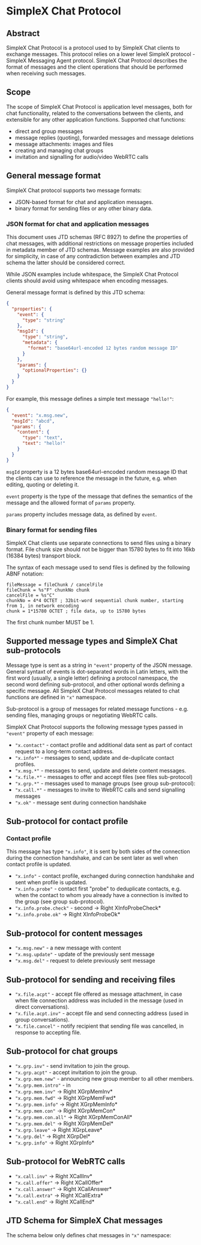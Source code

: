 # SimpleX Chat Protocol

## Abstract

SimpleX Chat Protocol is a protocol used to by SimpleX Chat clients to exchange messages. This protocol relies on a lower level SimpleX protocol - SimpleX Messaging Agent protocol. SimpleX Chat Protocol describes the format of messages and the client operations that should be performed when receiving such messages.

## Scope

The scope of SimpleX Chat Protocol is application level messages, both for chat functionality, related to the conversations between the clients, and extensible for any other application functions. Supported chat functions:

- direct and group messages
- message replies (quoting), forwarded messages and message deletions
- message attachments: images and files
- creating and managing chat groups
- invitation and signalling for audio/video WebRTC calls

## General message format

SimpleX Chat protocol supports two message formats:

- JSON-based format for chat and application messages.
- binary format for sending files or any other binary data.

### JSON format for chat and application messages

This document uses JTD schemas (RFC 8927) to define the properties of chat messages, with additional restrictions on message properties included in metadata member of JTD schemas. Message examples are also provided for simplicity, in case of any contradiction between examples and JTD schema the latter should be considered correct.

While JSON examples include whitespace, the SimpleX Chat Protocol clients should avoid using whitespace when encoding messages.

General message format is defined by this JTD schema:

```JSON
{
  "properties": {
    "event": {
      "type": "string"
    },
    "msgId": {
      "type": "string",
      "metadata": {
        "format": "base64url-encoded 12 bytes random message ID"
      }
    },
    "params": {
      "optionalProperties": {}
    }
  }
}
```

For example, this message defines a simple text message `"hello!"`:

```JSON
{
  "event": "x.msg.new",
  "msgId": "abcd",
  "params": {
    "content": {
      "type": "text",
      "text": "hello!"
    }
  }
}
```

`msgId` property is a 12 bytes base64url-encoded random message ID that the clients can use to reference the message in the future, e.g. when editing, quoting or deleting it.

`event` property is the type of the message that defines the semantics of the message and the allowed format of `params` property.

`params` property includes message data, as defined by `event`.

### Binary format for sending files

SimpleX Chat clients use separate connections to send files using a binary format. File chunk size should not be bigger than 15780 bytes to fit into 16kb (16384 bytes) transport block.

The syntax of each message used to send files is defined by the following ABNF notation:

```abnf
fileMessage = fileChunk / cancelFile
fileChunk = %s"F" chunkNo chunk
cancelFile = %s"C"
chunkNo = 4*4 OCTET ; 32bit-word sequential chunk number, starting from 1, in network encoding
chunk = 1*15780 OCTET ; file data, up to 15780 bytes
```

The first chunk number MUST be 1.

## Supported message types and SimpleX Chat sub-protocols

Message type is sent as a string in `"event"` property of the JSON message. General syntaxt of events is dot-separated words in Latin letters, with the first word (usually, a single letter) defining a protocol namespace, the second word defining sub-protocol, and other optional words defining a specific message. All SimpleX Chat Protocol messages related to chat functions are defined in `"x"` namespace.

Sub-protocol is a group of messages for related message functions - e.g. sending files, managing groups or negotiating WebRTC calls.

SimpleX Chat Protocol supports the following message types passed in `"event"` property of each message:

- `"x.contact"` - contact profile and additional data sent as part of contact request to a long-term contact address.
- `"x.info*"` - messages to send, update and de-duplicate contact profiles.
- `"x.msg.*"` - messages to send, update and delete content messages.
- `"x.file.*"` - messages to offer and accept files (see files sub-protocol)
- `"x.grp.*"` - messages used to manage groups (see group sub-protocol):
- `"x.call.*"` - messages to invite to WebRTC calls and send signalling messages
- `"x.ok"` - message sent during connection handshake

## Sub-protocol for contact profile

### Contact profile

This message has type `"x.info"`, it is sent by both sides of the connection during the connection handshake, and can be sent later as well when contact profile is updated.

- `"x.info"` - contact profile, exchanged during connection handshake and sent when profile is updated.
- `"x.info.probe"` - contact first "probe" to deduplicate contacts, e.g. when the contact to whom you already have a connection is invited to the group (see group sub-protocol).
- `"x.info.probe.check"` - second -> Right XInfoProbeCheck\*
- `"x.info.probe.ok"` -> Right XInfoProbeOk\*

## Sub-protocol for content messages

- `"x.msg.new"` - a new message with content
- `"x.msg.update"` - update of the previously sent message
- `"x.msg.del"` - request to delete previously sent message

## Sub-protocol for sending and receiving files

- `"x.file.acpt"` - accept file offered as message attachment, in case when file connection address was included in the message (used in direct conversations).
- `"x.file.acpt.inv"` - accept file and send connecting address (used in group conversations).
- `"x.file.cancel"` - notify recipient that sending file was cancelled, in response to accepting file.

## Sub-protocol for chat groups

- `"x.grp.inv"` - send invitation to join the group.
- `"x.grp.acpt"` - accept invitation to join the group.
- `"x.grp.mem.new"` - announcing new group member to all other members.
- `"x.grp.mem.intro"` - in
- `"x.grp.mem.inv"` -> Right XGrpMemInv\*
- `"x.grp.mem.fwd"` -> Right XGrpMemFwd\*
- `"x.grp.mem.info"` -> Right XGrpMemInfo\*
- `"x.grp.mem.con"` -> Right XGrpMemCon\*
- `"x.grp.mem.con.all"` -> Right XGrpMemConAll\*
- `"x.grp.mem.del"` -> Right XGrpMemDel\*
- `"x.grp.leave"` -> Right XGrpLeave\*
- `"x.grp.del"` -> Right XGrpDel\*
- `"x.grp.info"` -> Right XGrpInfo\*

## Sub-protocol for WebRTC calls

- `"x.call.inv"` -> Right XCallInv\*
- `"x.call.offer"` -> Right XCallOffer\*
- `"x.call.answer"` -> Right XCallAnswer\*
- `"x.call.extra"` -> Right XCallExtra\*
- `"x.call.end"` -> Right XCallEnd\*

## JTD Schema for SimpleX Chat messages

The schema below only defines chat messages in `"x"` namespace:

```JSON

```
